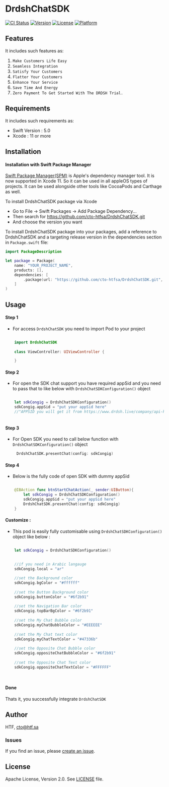 # DrdshChatSDK

[![CI Status](https://img.shields.io/travis/gauravgudaliya/DrdshChatSDK.svg?style=flat)](https://travis-ci.org/gauravgudaliya/DrdshChatSDK)
[![Version](https://img.shields.io/cocoapods/v/DrdshChatSDK.svg?style=flat)](https://cocoapods.org/pods/DrdshChatSDK)
[![License](https://img.shields.io/cocoapods/l/DrdshChatSDK.svg?style=flat)](https://cocoapods.org/pods/DrdshChatSDK)
[![Platform](https://img.shields.io/cocoapods/p/DrdshChatSDK.svg?style=flat)](https://cocoapods.org/pods/DrdshChatSDK)


<!--## Screenshots-->
<!--<p align="center">-->
<!--<a href="https://github.com/cto-htfsa/DrdshChatSDK/blob/1.0.4/Screens/Offline-Empty.png">-->
<!--<img src="https://github.com/cto-htfsa/DrdshChatSDK/blob/1.0.4/Screens/Offline-Empty.png" height="480">-->
<!--</a>-->
<!---->
<!--<a href="https://github.com/cto-htfsa/DrdshChatSDK/blob/1.0.4/Screens/Offline.png">-->
<!--<img src="https://github.com/cto-htfsa/DrdshChatSDK/blob/1.0.4/Screens/Offline.png" height="480">-->
<!--</a>-->
<!---->
<!--<a href="https://github.com/cto-htfsa/DrdshChatSDK/blob/1.0.4/Screens/message.png">-->
<!--<img src="https://github.com/cto-htfsa/DrdshChatSDK/blob/1.0.4/Screens/message.png" height="480">-->
<!--</a>-->
<!--</p>-->
<!---->
<!---->
<!--<p align="center">-->
<!--<a href="https://github.com/cto-htfsa/DrdshChatSDK/blob/1.0.4/Screens/attachment-message.png">-->
<!--<img src="https://github.com/cto-htfsa/DrdshChatSDK/blob/1.0.4/Screens/attachment-message.png" height="480">-->
<!--</a>-->
<!---->
<!--<a href="https://github.com/cto-htfsa/DrdshChatSDK/blob/1.0.4/Screens/close-chat.png">-->
<!--<img src="https://github.com/cto-htfsa/DrdshChatSDK/blob/1.0.4/Screens/close-chat.png" height="480">-->
<!--</a>-->
<!---->
<!--<a href="https://github.com/cto-htfsa/DrdshChatSDK/blob/1.0.4/Screens/waiting.png">-->
<!--<img src="https://github.com/cto-htfsa/DrdshChatSDK/blob/1.0.4/Screens/waiting.png" height="480">-->
<!--</a>-->
<!--</p>-->
<!---->



## Features

It includes such features as:

1. `Make Customers Life Easy`
2. `Seamless Integration`
3. `Satisfy Your Customers`
4. `Flatter Your Customers`
5. `Enhance Your Service`
6. `Save Time And Energy`
7. `Zero Payment To Get Started With The DRDSH Trial.`

## Requirements

It includes such requirements as:

* Swift Version : 5.0 
* Xcode : 11 or more 

## Installation

#### Installation with Swift Package Manager

[Swift Package Manager(SPM)](https://swift.org/package-manager/) is Apple's dependency manager tool. It is now supported in Xcode 11. So it can be used in all appleOS types of projects. It can be used alongside other tools like CocoaPods and Carthage as well. 

To install DrdshChatSDK package via Xcode

 * Go to File -> Swift Packages -> Add Package Dependency...
 * Then search for https://github.com/cto-htfsa/DrdshChatSDK.git
 * And choose the version you want

To install DrdshChatSDK package into your packages, add a reference to DrdshChatSDK and a targeting release version in the dependencies section in `Package.swift` file:

```swift
import PackageDescription

let package = Package(
    name: "YOUR_PROJECT_NAME",
    products: [],
    dependencies: [
        .package(url: "https://github.com/cto-htfsa/DrdshChatSDK.git", from: "1.0.0")
    ]
)
```

## Usage

#### Step 1

* For access ``DrdshChatSDK`` you need to import Pod to your project 

```swift

    import DrdshChatSDK
    
    class ViewController: UIViewController {

    }
```


#### Step 2

* For open the SDK chat support you have required appSid and you need to pass that to like below with ``DrdshChatSDKConfiguration()`` object

```swift

    let sdkCongig = DrdshChatSDKConfiguration()
    sdkCongig.appSid = "put your appSid here"
    //"APPSID you will get it from https://www.drdsh.live/company/api-key."
    
```
#### Step 3

* For Open SDK you need to call below function with ``DrdshChatSDKConfiguration()`` object 

```swift
     DrdshChatSDK.presentChat(config: sdkCongig)
```
#### Step 4

* Below is the fully code of open SDK with dummy appSid 

```swift

    @IBAction func btnStartChatAction(_ sender:UIButton){
        let sdkCongig = DrdshChatSDKConfiguration()
        sdkCongig.appSid = "put your appSid here"
        DrdshChatSDK.presentChat(config: sdkCongig)
    }
```

#### Customize :

* This pod is easily fully customisable using ``DrdshChatSDKConfiguration()`` object  like below :

```swift

    let sdkCongig = DrdshChatSDKConfiguration()
    
    
    //if you need in Arabic langauge
    sdkCongig.local = "ar"

    //set the Background color
    sdkCongig.bgColor = "#ffffff"
    
    //set the Button Background color
    sdkCongig.buttonColor = "#6f2b91"
    
    //set the Navigation Bar color
    sdkCongig.topBarBgColor = "#6f2b91"
    
    //set the My Chat Bubble color
    sdkCongig.myChatBubbleColor = "#EEEEEE"
    
    //set the My Chat text color
    sdkCongig.myChatTextColor = "#47336b"
    
    //set the Opposite Chat Bubble color
    sdkCongig.oppositeChatBubbleColor = "#6f2b91"
    
    //set the Opposite Chat Text color
    sdkCongig.oppositeChatTextColor = "#FFFFFF"

    
```

#### Done
Thats it, you successfully integrate `DrdshChatSDK`



## Author

HTF, cto@htf.sa


### Issues

If you find an issue, please [create an issue](https://github.com/cto-htfsa/DrdshChatSDK/issue).



## License

Apache License, Version 2.0. See [LICENSE](LICENSE) file.














